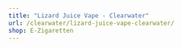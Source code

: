 ```yaml
---
title: "Lizard Juice Vape - Clearwater"
url: /clearwater/lizard-juice-vape-clearwater/
shop: E-Zigaretten
---
```

